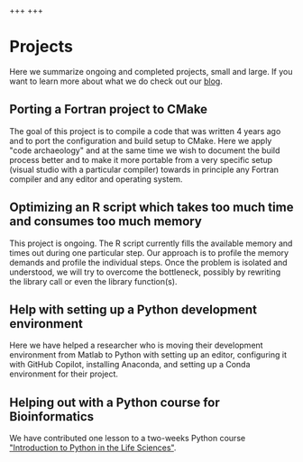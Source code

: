 +++
+++

# Projects

Here we summarize ongoing and completed projects, small and large. If you want to
learn more about what we do check out our [blog](/blog/).

## Porting a Fortran project to CMake

The goal of this project is to compile a code that was written 4 years ago and
to port the configuration and build setup to CMake. Here we apply "code
archaeology" and at the same time we wish to document the build process better
and to make it more portable from a very specific setup (visual studio with a
particular compiler) towards in principle any Fortran compiler and any editor
and operating system.


## Optimizing an R script which takes too much time and consumes too much memory

This project is ongoing. The R script currently fills the available memory and
times out during one particular step. Our approach is to profile the memory
demands and profile the individual steps. Once the problem is isolated and
understood, we will try to overcome the bottleneck, possibly by rewriting the
library call or even the library function(s).


## Help with setting up a Python development environment

Here we have helped a researcher who is moving their development environment
from Matlab to Python with setting up an editor, configuring it with GitHub
Copilot, installing Anaconda, and setting up a Conda environment for their
project.


## Helping out with a Python course for Bioinformatics

We have contributed one lesson to a two-weeks Python course ["Introduction to
Python in the Life
Sciences"](https://github.com/Bioinformatics-teaching-UiT/Python_2023).
